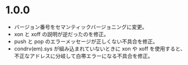 # 1.0.0

* バージョン番号をセマンティックバージョニングに変更。
* xon と xoff の説明が逆だったのを修正。
* push と pop のエラーメッセージが正しくない不具合を修正。
* condrv(em).sys が組み込まれていないときに xon や xoff を使用すると、
  不正なアドレスに分岐して白帯エラーになる不具合を修正。
